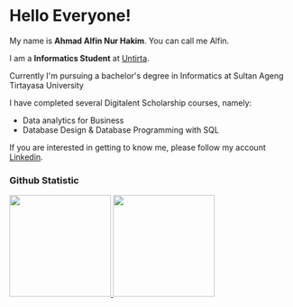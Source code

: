 # Hello Everyone! 

My name is **Ahmad Alfin Nur Hakim**. You can call me Alfin.<br>

I am a **Informatics Student** at [Untirta](https://untirta.ac.id/).<br>

Currently I'm pursuing a bachelor's degree in Informatics at Sultan Ageng Tirtayasa University<br>

I have completed several Digitalent Scholarship courses, namely: <br>
- Data analytics for Business <br>
- Database Design & Database Programming with SQL<br>

If you are interested in getting to know me, please follow my account [Linkedin](https://www.linkedin.com/in/ahmadalfinnurhakim/).

### Github Statistic
<p align="left">
<a href="https://github.com/alf1001">
  <img height="180em" src="https://github-readme-stats-eight-theta.vercel.app/api?username=dimasmds&show_icons=true&theme=algolia&include_all_commits=true&count_private=true"/>
  <img height="180em" src="https://github-readme-stats-eight-theta.vercel.app/api/top-langs/?username=dimasmds&layout=compact&langs_count=8&theme=algolia"/>
</a>
</p>
